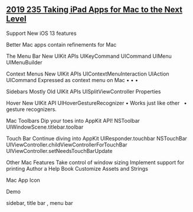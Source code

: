 

## [2019 235 Taking iPad Apps for Mac to the Next Level](https://developer.apple.com/videos/play/wwdc2019/235)


Support New iOS 13 features

Better Mac apps contain refinements for Mac


The Menu Bar
New UIKit APIs
UIKeyCommand UICommand UIMenu UIMenuBuilder
 

Context Menus
New UIKit APIs
UIContextMenuInteraction UIAction
UICommand
Expressed as context menu on Mac
• • •
 

Sidebars
Mostly Old UIKit APIs
UISplitViewController Properties



Hover
New UIKit API
UIHoverGestureRecognizer
•
Works just like other  
•
gesture recognizers.
 

Mac Toolbars
Dip your toes into AppKit API!
NSToolbar UIWindowScene.titlebar.toolbar


Touch Bar
Continue diving into AppKit
UIResponder.touchbar NSTouchBar
UIViewController.childViewControllerForTouchBar UIViewController.setNeedsTouchBarUpdate


Other Mac Features
Take control of window sizing Implement support for printing Author a Help Book Customize Assets and Strings


Mac App Icon


Demo

sidebar, title bar , menu bar 